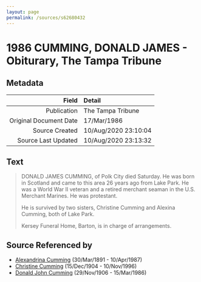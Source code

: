 ```yaml
---
layout: page
permalink: /sources/s62680432
---
```


# 1986 CUMMING, DONALD JAMES - Obiturary, The Tampa Tribune

## Metadata
Field | Detail
---:|:---
Publication | The Tampa Tribune
Original Document Date | 17/Mar/1986
Source Created | 10/Aug/2020 23:10:04
Source Last Updated | 10/Aug/2020 23:13:32

## Text

> DONALD JAMES CUMMING, of Polk City died Saturday. He was born in Scotland and came to this area 26 years ago from Lake Park. He was a World War II veteran and a retired merchant seaman in the U.S. Merchant Marines. He was protestant.
>
> He is survived by two sisters, Christine Cumming and Alexina Cumming, both of Lake Park.
>
> Kersey Funeral Home, Barton, is in charge of arrangements.
>

## Source Referenced by

* [Alexandrina Cumming](../people/@57186713@-alexandrina-cumming-b1891-3-30-d1987-4-10.md) (30/Mar/1891 - 10/Apr/1987)
* [Christine Cumming](../people/@24328630@-christine-cumming-b1904-12-15-d1996-11-10.md) (15/Dec/1904 - 10/Nov/1996)
* [Donald John Cumming](../people/@22331378@-donald-john-cumming-b1906-11-29-d1986-3-15.md) (29/Nov/1906 - 15/Mar/1986)
